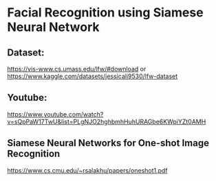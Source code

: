 # Facial Recognition using Siamese Neural Network

## Dataset: 
https://vis-www.cs.umass.edu/lfw/#download
or
https://www.kaggle.com/datasets/jessicali9530/lfw-dataset

## Youtube:
https://www.youtube.com/watch?v=sQpPaW17TwU&list=PLgNJO2hghbmhHuhURAGbe6KWpiYZt0AMH

## Siamese Neural Networks for One-shot Image Recognition
https://www.cs.cmu.edu/~rsalakhu/papers/oneshot1.pdf

